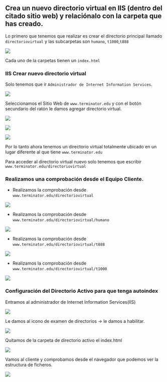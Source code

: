 ## Crea un nuevo directorio virtual en IIS (dentro del citado sitio web) y relaciónalo con la carpeta que has creado.

Lo primero que tenemos que realizar es crear el directorio principal llamado `directoriovirtual` y las subcarpetas son `humano`, `t1000`,`t888`

![](img/001.png)

Cada uno de la carpetas tienen un `index.html`

### IIS Crear nuevo directorio virtual

Solo tenemos que ir `Administrador de Internet Information Services`.

![](img/002.png)

Seleccionamos el Sitio Web de `www.terminator.edu` y con el botón secundario del ratón le damos agregar directorio virtual.

![](img/003.png)

![](img/004.png)

![](img/005.png)


Por lo tanto ahora tenemos un directorio virtual totalmente ubicado en un lugar diferente al que tiene `www.terminator.edu`

Para acceder al directorio virtual nuevo solo tenemos que escribir `www.terminator.edu/directoriovirtual`

### Realizamos una comprobación desde el Equipo Cliente.

- Realizamos la comprobación desde `www.terminator.edu/directoriovirtual`

![](img/007.png)

- Realizamos la comprobación desde `www.terminator.edu/directoriovirtual/humano`

![](img/008.png)

- Realizamos la comprobación desde `www.terminator.edu/directoriovirtual/t888`

![](img/009.png)

- Realizamos la comprobación desde `www.terminator.edu/directoriovirtual/t1000`

![](img/010.png)

### Configuración del Directorio Activo para que tenga autoindex

Entramos al administrador de Internet Information Services(IIS)

![](img/011.png)

Le damos al icono de examen de directorios -> le damos a habilitar.

![](img/012.png)

Quitamos de la carpeta de directorio activo el index.html

![](img/014.png)

Vamos al cliente y comprobamos desde el navegador que podemos ver la estructura de ficheros.

![](img/013.png)
